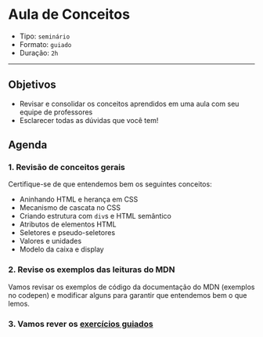 # Aula de Conceitos

- Tipo: `seminário`
- Formato: `guiado`
- Duração: `2h`

***

## Objetivos

* Revisar e consolidar os conceitos aprendidos em uma aula com seu equipe de professores
* Esclarecer todas as dúvidas que você tem!

## Agenda

### 1. Revisão de conceitos gerais

Certifique-se de que entendemos bem os seguintes conceitos:

* Aninhando HTML e herança em CSS
* Mecanismo de cascata no CSS
* Criando estrutura com `div`s e HTML semântico
* Atributos de elementos HTML
* Seletores e pseudo-seletores
* Valores e unidades
* Modelo da caixa e display

### 2. Revise os exemplos das leituras do MDN

Vamos revisar os exemplos de código da documentação do MDN \(exemplos no codepen\) e modificar alguns para garantir que entendemos bem o que lemos.

### 3. Vamos rever os [exercícios guiados](05-guided-exercises)
